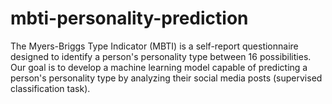 # mbti-personality-prediction
The ​Myers-Briggs Type Indicator (​MBTI)​ is a self-report questionnaire designed to identify a person's personality type between 16 possibilities. Our goal is to develop a machine learning model capable of predicting a person's personality type by analyzing their social media posts​ (supervised classification task). 
